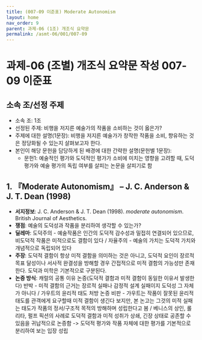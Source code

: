 ```yaml
---
title: (007-09 이준표) Moderate Autonomism
layout: home
nav_order: 9
parent: 과제-06 (1조) 개조식 요약문
permalink: /asmt-06/001/007-09
---
```


# 과제-06 (조별) 개조식 요약문 작성 007-09 이준표

## 소속 조/선정 주제

- 소속 조: 1조
- 선정된 주제: 비행을 저지른 예술가의 작품을 소비하는 것이 옳은가?
- 주제에 대한 설명(1문장): 비행을 저지른 예술가가 창작한 작품을 소비, 향유하는 것은 정당화될 수 있는지 살펴보고자 한다.
- 본인이 해당 문헌을 담당하게 된 배경에 대한 간략한 설명(문헌별 1문장):  
  - 문헌1: 예술적인 평가와 도덕적인 평가가 소비에 미치는 영향을 고려할 때, 도덕 평가와 예술 평가의 독립 여부를 살피는 논문을 살피기로 함

## 1. 『Moderate Autonomism』 – J. C. Anderson & J. T. Dean (1998)

- **서지정보**: J. C. Anderson & J. T. Dean (1998). *moderate autonomism*. British Journal of Aesthetics.
- **쟁점**: 예술의 도덕성과 작품을 분리하여 생각할 수 있는가?  
- **딜레마**: 도덕주의 - 예술작품은 인간의 도덕적 감수성과 밀접히 연결되어 있으므로, 비도덕적 작품은 미적으로도 결함이 있다 / 자율주의 - 예술의 가치는 도덕적 가치와 개념적으로 독립되어 있다    
- **주장**: 도덕적 결함이 항상 미적 결함을 의미하는 것은 아니고, 도덕적 요인이 장르적 목표 달성이나 서사적 완결성을 방해할 경우 간접적으로 미적 결함의 가능성만 존재한다. 도덕과 미학은 기본적으로 구분된다.  
- **논증 방식**: 캐럴의 공통 이유 논증(도덕적 결함과 미적 결함이 동일한 이유서 발생한다) 반박 - 미적 결함의 근거는 장르적 실패나 감정적 설계 실패이지 도덕성 그 자체가 아니다 / 가우트의 윤리적 태도 처방 논증 비판 - 가우트는 작품이 잘못된 윤리적 태도를 관객에게 요구할때 미적 결함이 생긴다 보지만, 본 논고는 그것의 미적 실패는 태도가 작품의 정서/구조적 목적의 방해하며 성립한다고 봄 / 베니스의 상인, 롤리타, 펄프 픽션의 사례로 도덕적 결함과 미적 성취가 상쇄, 긴장 상태로 공존할 수 있음을 귀납적으로 논증함 -> 도덕적 평가와 작품 자체에 대한 평가를 기본적으로 분리하여 보는 입장 성립